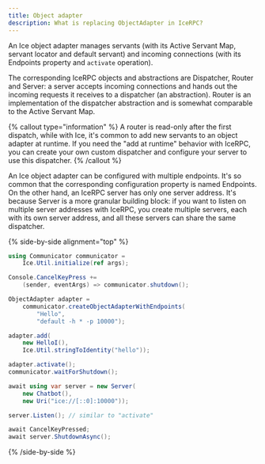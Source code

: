 ```yaml
---
title: Object adapter
description: What is replacing ObjectAdapter in IceRPC?
---
```


An Ice object adapter manages servants (with its Active Servant Map, servant locator and default servant) and incoming
connections (with its Endpoints property and `activate` operation).

The corresponding IceRPC objects and abstractions are Dispatcher, Router and Server: a server accepts incoming
connections and hands out the incoming requests it receives to a dispatcher (an abstraction). Router is an
implementation of the dispatcher abstraction and is somewhat comparable to the Active Servant Map.

{% callout type="information" %}
A router is read-only after the first dispatch, while with Ice, it's common to add new servants to an object adapter
at runtime. If you need the "add at runtime" behavior with IceRPC, you can create your own custom dispatcher and
configure your server to use this dispatcher.
{% /callout %}

An Ice object adapter can be configured with multiple endpoints. It's so common that the corresponding configuration
property is named Endpoints. On the other hand, an IceRPC server has only one server address. It's because Server is a
more granular building block: if you want to listen on multiple server addresses with IceRPC, you create multiple
servers, each with its own server address, and all these servers can share the same dispatcher.

{% side-by-side alignment="top" %}

```csharp {% title="Simple server with Ice for C#" %}
using Communicator communicator =
    Ice.Util.initialize(ref args);

Console.CancelKeyPress +=
    (sender, eventArgs) => communicator.shutdown();

ObjectAdapter adapter =
    communicator.createObjectAdapterWithEndpoints(
        "Hello",
        "default -h * -p 10000");

adapter.add(
    new HelloI(),
    Ice.Util.stringToIdentity("hello"));

adapter.activate();
communicator.waitForShutdown();
```

```csharp {% title="Similar server with IceRPC for C#" %}
await using var server = new Server(
    new Chatbot(),
    new Uri("ice://[::0]:10000"));

server.Listen(); // similar to "activate"

await CancelKeyPressed;
await server.ShutdownAsync();
```

{% /side-by-side %}

